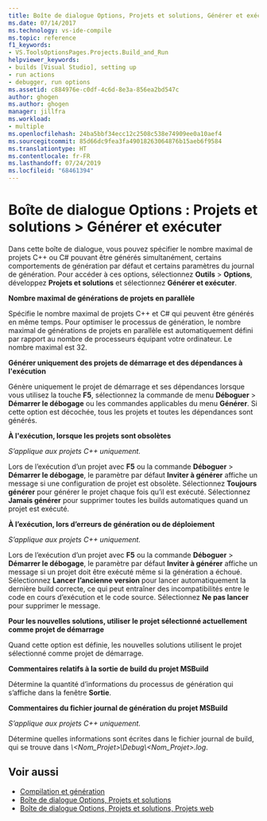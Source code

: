 ```yaml
---
title: Boîte de dialogue Options, Projets et solutions, Générer et exécuter
ms.date: 07/14/2017
ms.technology: vs-ide-compile
ms.topic: reference
f1_keywords:
- VS.ToolsOptionsPages.Projects.Build_and_Run
helpviewer_keywords:
- builds [Visual Studio], setting up
- run actions
- debugger, run options
ms.assetid: c884976e-c0df-4c6d-8e3a-856ea2bd547c
author: ghogen
ms.author: ghogen
manager: jillfra
ms.workload:
- multiple
ms.openlocfilehash: 24ba5bbf34ecc12c2508c538e74909ee0a10aef4
ms.sourcegitcommit: 85d66dc9fea3fa49018263064876b15aeb6f9584
ms.translationtype: HT
ms.contentlocale: fr-FR
ms.lasthandoff: 07/24/2019
ms.locfileid: "68461394"
---
```

# <a name="options-dialog-box-projects-and-solutions--build-and-run"></a>Boîte de dialogue Options : Projets et solutions \> Générer et exécuter

Dans cette boîte de dialogue, vous pouvez spécifier le nombre maximal de projets C++ ou C# pouvant être générés simultanément, certains comportements de génération par défaut et certains paramètres du journal de génération. Pour accéder à ces options, sélectionnez **Outils** > **Options**, développez **Projets et solutions** et sélectionnez **Générer et exécuter**.

**Nombre maximal de générations de projets en parallèle**

Spécifie le nombre maximal de projets C++ et C# qui peuvent être générés en même temps. Pour optimiser le processus de génération, le nombre maximal de générations de projets en parallèle est automatiquement défini par rapport au nombre de processeurs équipant votre ordinateur. Le nombre maximal est 32.

**Générer uniquement des projets de démarrage et des dépendances à l'exécution**

Génère uniquement le projet de démarrage et ses dépendances lorsque vous utilisez la touche **F5**, sélectionnez la commande de menu **Déboguer** > **Démarrer le débogage** ou les commandes applicables du menu **Générer**. Si cette option est décochée, tous les projets et toutes les dépendances sont générés.

**À l'exécution, lorsque les projets sont obsolètes**

*S’applique aux projets C++ uniquement.*

Lors de l’exécution d’un projet avec **F5** ou la commande **Déboguer** > **Démarrer le débogage**, le paramètre par défaut **Inviter à générer** affiche un message si une configuration de projet est obsolète. Sélectionnez **Toujours générer** pour générer le projet chaque fois qu’il est exécuté. Sélectionnez **Jamais générer** pour supprimer toutes les builds automatiques quand un projet est exécuté.

**À l’exécution, lors d’erreurs de génération ou de déploiement**

*S’applique aux projets C++ uniquement.*

Lors de l’exécution d’un projet avec **F5** ou la commande **Déboguer** >  **Démarrer le débogage**, le paramètre par défaut **Inviter à générer** affiche un message si un projet doit être exécuté même si la génération a échoué. Sélectionnez **Lancer l’ancienne version** pour lancer automatiquement la dernière build correcte, ce qui peut entraîner des incompatibilités entre le code en cours d’exécution et le code source. Sélectionnez **Ne pas lancer** pour supprimer le message.

**Pour les nouvelles solutions, utiliser le projet sélectionné actuellement comme projet de démarrage**

Quand cette option est définie, les nouvelles solutions utilisent le projet sélectionné comme projet de démarrage.

**Commentaires relatifs à la sortie de build du projet MSBuild**

Détermine la quantité d’informations du processus de génération qui s’affiche dans la fenêtre **Sortie**.

**Commentaires du fichier journal de génération du projet MSBuild**

*S’applique aux projets C++ uniquement.*

Détermine quelles informations sont écrites dans le fichier journal de build, qui se trouve dans *\\\<Nom_Projet>\Debug\\\<Nom_Projet>.log*.

## <a name="see-also"></a>Voir aussi

- [Compilation et génération](../../ide/compiling-and-building-in-visual-studio.md)
- [Boîte de dialogue Options, Projets et solutions](projects-and-solutions-options-dialog-box.md)
- [Boîte de dialogue Options, Projets et solutions, Projets web](options-dialog-box-projects-and-solutions-web-projects.md)